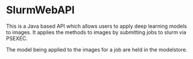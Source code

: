 # SlurmWebAPI
This is a Java based API which allows users to apply deep learning models to images.
It applies the methods to images by submitting jobs to slurm via PSEXEC.

The model being applied to the images for a job are held in the modelstore.
